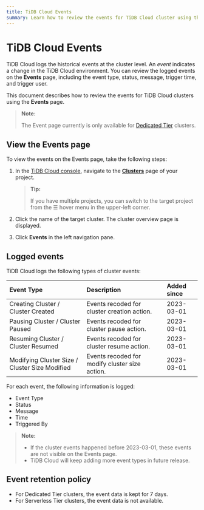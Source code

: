 ```yaml
---
title: TiDB Cloud Events
summary: Learn how to review the events for TiDB Cloud cluster using the Event page. 
---
```


# TiDB Cloud Events

TiDB Cloud logs the historical events at the cluster level. An *event* indicates a change in the TiDB Cloud environment. You can review the logged events on the **Events** page, including the event type, status, message, trigger time, and trigger user.

This document describes how to review the events for TiDB Cloud clusters using the **Events** page. 

> **Note:**
>
> The Event page currently is only available for [Dedicated Tier](/tidb-cloud/select-cluster-tier.md#dedicated-tier) clusters.

## View the Events page

To view the events on the Events page, take the following steps:

1. In the [TiDB Cloud console](https://tidbcloud.com/), navigate to the [**Clusters**](https://tidbcloud.com/console/clusters) page of your project.

    > **Tip:**
    >
    > If you have multiple projects, you can switch to the target project from the ☰ hover menu in the upper-left corner.

2. Click the name of the target cluster. The cluster overview page is displayed.
3. Click **Events** in the left navigation pane.

## Logged events

TiDB Cloud logs the following types of cluster events:

| Event Type| Description |  Added since |
|:--- |:--- |:--- |
| Creating Cluster / Cluster Created |  Events recoded for cluster creation action.  |  2023-03-01   |
| Pausing Cluster  / Cluster Paused  |   Events recoded for cluster pause action. |  2023-03-01   |
| Resuming Cluster / Cluster Resumed  |   Events recoded for cluster resume action. |  2023-03-01   |
| Modifying Cluster Size  / Cluster Size Modified  |   Events recoded for modify cluster size action. |  2023-03-01   |

For each event, the following information is logged:

- Event Type
- Status
- Message
- Time
- Triggered By

> **Note:**
>
> - If the cluster events happened before 2023-03-01, these events are not visible on the Events page. 
> - TiDB Cloud will keep adding more event types in future release. 

## Event retention policy

- For Dedicated Tier clusters, the event data is kept for 7 days.
- For Serverless Tier clusters, the event data is not available.
